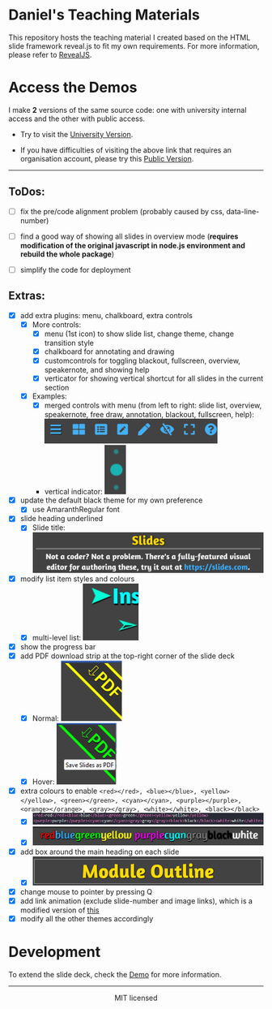 # **Daniel's Teaching Materials**

This repository hosts the teaching material I created based on the HTML slide framework reveal.js to fit my own requirements. For more information, please refer to [RevealJS](https://revealjs.com).

# Access the Demos

I make **2** versions of the same source code: one with university internal access and the other with public access.

- Try to visit the [University Version](https://pages.github.falmouth.ac.uk/Daniel-Zhang/UK_Teaching/).

- If you have difficulties of visiting the above link that requires an organisation account, please try this [Public Version](https://libralibra.github.io/UK_Teaching/).

---

## ToDos:
- [ ] fix the pre/code alignment problem (probably caused by css, data-line-number)
- [ ] find a good way of showing all slides in overview mode (**requires modification of the original javascript in node.js environment and rebuild the whole package**)
- [ ] simplify the code for deployment


## Extras:

- [x] add extra plugins: menu, chalkboard, extra controls
    * [x] More controls:
        - [x] menu (1st icon) to show slide list, change theme, change transition style
        - [x] chalkboard for annotating and drawing
        - [x] customcontrols for toggling blackout, fullscreen, overview, speakernote, and showing help
        - [x] verticator for showing vertical shortcut for all slides in the current section
    * [x] Examples:
        - [x] merged controls with menu (from left to right: slide list, overview, speakernote, free draw, annotation, blackout, fullscreen, help): ![menu items](./examples/assets/menus.PNG "Menu Items")
        - vertical indicator: ![vertical indicator](./examples/assets/vert.PNG "Vertical Indicator")
- [x] update the default black theme for my own preference
   * [x] use AmaranthRegular font
- [x] slide heading underlined
    * [x] Slide title: ![Slide title](./examples/assets/title.PNG "Slide Title")
- [x] modify list item styles and colours
    * [x] multi-level list: ![List items](./examples/assets/list.PNG "Multi-level List")
- [x] show the progress bar
- [x] add PDF download strip at the top-right corner of the slide deck
    * [x] Normal: ![PDF download link](./examples/assets/pdf_download.PNG "PDF Download Link - normal")
    * [x] Hover: ![PDF download link hover](./examples/assets/pdf_download2.PNG "PDF Download Link - hover")
- [x] extra colours to enable `<red></red>, <blue></blue>, <yellow></yellow>, <green></green>, <cyan></cyan>, <purple></purple>, <orange></orange>, <gray></gray>, <white></white>, <black></black>`
    * [x] ![colour definition](./examples/assets/colours.png "color definition")
    * [x] ![result](./examples/assets/result.png "result")
- [x] add box around the main heading on each slide
    * [x] ![heading box](./examples/assets/heading_box.png)
- [x] change mouse to pointer by pressing Q
- [x] add link animation (exclude slide-number and image links), which is a modified version of [this](https://jsfiddle.net/hakim/Ht6Ym/)
- [x] modify all the other themes accordingly

# Development

To extend the slide deck, check the [Demo](./demo.html) for more information.


--- 
<div align="center">
  MIT licensed
</div>
